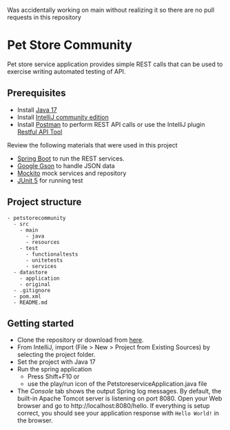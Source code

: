 Was accidentally working on main without realizing it so there are no pull requests in this repository

# Pet Store Community

Pet store service application provides simple REST calls that can be used to exercise writing automated testing of API.

## Prerequisites

- Install [Java 17](https://www.oracle.com/java/technologies/downloads/#java17)
- Install [IntelliJ community edition](https://www.jetbrains.com/idea/download/?section=windows)
- Install [Postman](https://www.postman.com/) to perform REST API calls or use the IntelliJ plugin [Restful API Tool](https://plugins.jetbrains.com/plugin/22446-restful-api-tool)

Review the following materials that were used in this project
- [Spring Boot](https://spring.io/guides/gs/spring-boot) to run the REST services.
- [Google Gson](https://github.com/google/gson) to handle JSON data
- [Mockito](https://site.mockito.org/) mock services and repository
- [JUnit 5](https://junit.org/junit5/docs/current/user-guide/#overview) for running test

## Project structure

```
- petstorecommunity
  - src
    - main
	  - java
	  - resources
	- test
	  - functionaltests
	  - unitetests
	  - services
  - datastore
    - application
    - original
  - .gitignore
  - pom.xml
  - README.md
```

## Getting started

- Clone the repository or download from [here](https://github.com/bkeenan26/petstorecommunity).
- From IntelliJ, import (File > New > Project from Existing Sources) by selecting the project folder.
- Set the project with Java 17
- Run the spring application 
  * Press Shift+F10 or
  * use the play/run icon of the PetstoreserviceApplication.java file
- The *Console* tab shows the output Spring log messages. By default, the built-in Apache Tomcot server is listening on port 8080. Open your Web browser and go to http://localhost:8080/hello. If everything is setup correct, you should see your application response with ```Hello World!``` in the browser.
